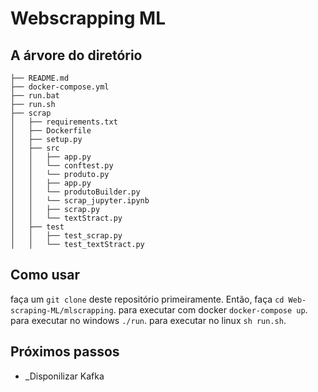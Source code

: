 # Webscrapping ML


## A árvore do diretório

    ├── README.md
    ├── docker-compose.yml
    ├── run.bat
    ├── run.sh
    ├── scrap
    │   ├── requirements.txt
    │   ├── Dockerfile
    │   ├── setup.py
    │   ├── src
    │   │   ├── app.py
    │   │   └── conftest.py
    │   │   └── produto.py
    │   │   ├── app.py
    │   │   └── produtoBuilder.py
    │   │   └── scrap_jupyter.ipynb
    │   │   ├── scrap.py
    │   │   └── textStract.py
    │   ├── test
    │   │   ├── test_scrap.py
    │   │   └── test_textStract.py


## Como usar

faça um `git clone` deste repositório primeiramente. Então, faça `cd Web-scraping-ML/mlscrapping`.
para executar com docker `docker-compose up`.
para executar no windows `./run`.
para executar no linux `sh run.sh`.


## Próximos passos

- _Disponilizar Kafka 
